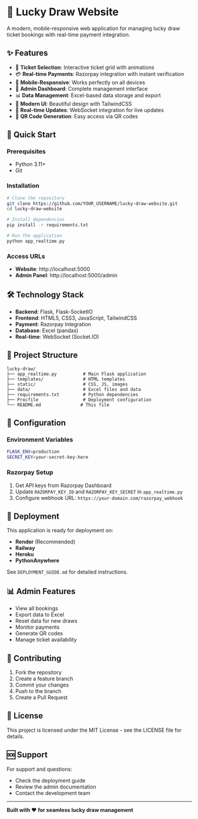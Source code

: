 # 🎯 Lucky Draw Website

A modern, mobile-responsive web application for managing lucky draw ticket bookings with real-time payment integration.

## ✨ Features

- 🎫 **Ticket Selection**: Interactive ticket grid with animations
- 💳 **Real-time Payments**: Razorpay integration with instant verification
- 📱 **Mobile-Responsive**: Works perfectly on all devices
- 🔧 **Admin Dashboard**: Complete management interface
- 📊 **Data Management**: Excel-based data storage and export
- 🎨 **Modern UI**: Beautiful design with TailwindCSS
- 🔔 **Real-time Updates**: WebSocket integration for live updates
- 📱 **QR Code Generation**: Easy access via QR codes

## 🚀 Quick Start

### Prerequisites

- Python 3.11+
- Git

### Installation

```bash
# Clone the repository
git clone https://github.com/YOUR_USERNAME/lucky-draw-website.git
cd lucky-draw-website

# Install dependencies
pip install -r requirements.txt

# Run the application
python app_realtime.py
```

### Access URLs

- **Website**: http://localhost:5000
- **Admin Panel**: http://localhost:5000/admin

## 🛠️ Technology Stack

- **Backend**: Flask, Flask-SocketIO
- **Frontend**: HTML5, CSS3, JavaScript, TailwindCSS
- **Payment**: Razorpay Integration
- **Database**: Excel (pandas)
- **Real-time**: WebSocket (Socket.IO)

## 📁 Project Structure

```
lucky-draw/
├── app_realtime.py          # Main Flask application
├── templates/               # HTML templates
├── static/                  # CSS, JS, images
├── data/                    # Excel files and data
├── requirements.txt         # Python dependencies
├── Procfile                 # Deployment configuration
└── README.md               # This file
```

## 🔧 Configuration

### Environment Variables

```bash
FLASK_ENV=production
SECRET_KEY=your-secret-key-here
```

### Razorpay Setup

1. Get API keys from Razorpay Dashboard
2. Update `RAZORPAY_KEY_ID` and `RAZORPAY_KEY_SECRET` in `app_realtime.py`
3. Configure webhook URL: `https://your-domain.com/razorpay_webhook`

## 🚀 Deployment

This application is ready for deployment on:

- **Render** (Recommended)
- **Railway**
- **Heroku**
- **PythonAnywhere**

See `DEPLOYMENT_GUIDE.md` for detailed instructions.

## 📊 Admin Features

- View all bookings
- Export data to Excel
- Reset data for new draws
- Monitor payments
- Generate QR codes
- Manage ticket availability

## 🤝 Contributing

1. Fork the repository
2. Create a feature branch
3. Commit your changes
4. Push to the branch
5. Create a Pull Request

## 📄 License

This project is licensed under the MIT License - see the LICENSE file for details.

## 🆘 Support

For support and questions:

- Check the deployment guide
- Review the admin documentation
- Contact the development team

---

**Built with ❤️ for seamless lucky draw management**

